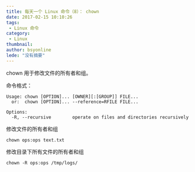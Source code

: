 ```yaml
---
title: 每天一个 Linux 命令（8）： chown
date: 2017-02-15 10:10:26
tags:
 - Linux 命令
category: 
 - Linux
thumbnail: 
author: bsyonline
lede: "没有摘要"
---
```


chown 用于修改文件的所有者和组。

<!-- more -->

命令格式：
```shell
Usage: chown [OPTION]... [OWNER][:[GROUP]] FILE...
  or:  chown [OPTION]... --reference=RFILE FILE...

Options:
  -R, --recursive        operate on files and directories recursively
```

修改文件的所有者和组
```
chown ops:ops text.txt
```
修改目录下所有文件的所有者和组

```
chown -R ops:ops /tmp/logs/
```
